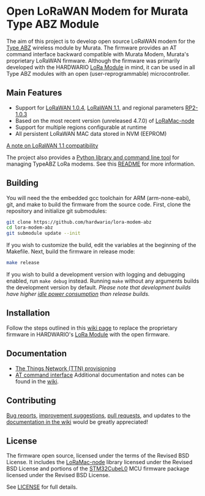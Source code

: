 # Open LoRaWAN Modem for Murata Type ABZ Module

The aim of this project is to develop open source LoRaWAN modem for the [Type ABZ](https://github.com/hardwario/lora-modem-abz/wiki/Type-ABZ-Modules) wireless module by Murata. The firmware provides an AT command interface backward compatible with Murata Modem, Murata's proprietary LoRaWAN firmware. Although the firmware was primarily developed with the HARDWARIO [LoRa Module](https://shop.hardwario.com/lora-module/) in mind, it can be used in all Type ABZ modules with an open (user-reprogrammable) microcontroller.

## Main Features

* Support for [LoRaWAN 1.0.4](https://resources.lora-alliance.org/technical-specifications/ts001-1-0-4-lorawan-l2-1-0-4-specification), [LoRaWAN 1.1](https://resources.lora-alliance.org/technical-specifications/lorawan-specification-v1-1), and regional parameters [RP2-1.0.3](https://resources.lora-alliance.org/technical-specifications/rp2-1-0-3-lorawan-regional-parameters)
* Based on the most recent version (unreleased 4.7.0) of [LoRaMac-node](https://github.com/Lora-net/LoRaMac-node)
* Support for multiple regions configurable at runtime
* All persistent LoRaWAN MAC data stored in NVM (EEPROM)

[A note on LoRaWAN 1.1 compatibility](https://github.com/hardwario/lora-modem-abz/wiki/LoRaWAN-1.1-Compatibility)

The project also provides a [Python library and command line tool](./python) for managing TypeABZ LoRa modems. See this [README](./python/README.md) for more information.

## Building

You will need the the embedded gcc toolchain for ARM (arm-none-eabi), git, and make to build the firmware from the source code. First, clone the repository and initialize git submodules:
```sh
git clone https://github.com/hardwario/lora-modem-abz
cd lora-modem-abz
git submodule update --init
```
If you wish to customize the build, edit the variables at the beginning of the Makefile. Next, build the firmware in release mode:
```sh
make release
```
If you wish to build a development version with logging and debugging enabled, run `make debug` instead. Running `make` without any arguments builds the development version by default. *Please note that development builds have higher [idle power consumption](https://github.com/hardwario/lora-modem-abz/wiki/Power-Consumption) than release builds.*

## Installation
Follow the steps outlined in this [wiki page](https://github.com/hardwario/lora-modem-abz/wiki/LoRa-Module-Firmware-Replacement) to replace the proprietary firmware in HARDWARIO's [LoRa Module](https://shop.hardwario.com/lora-module/) with the open firmware.

## Documentation
* [The Things Network (TTN) provisioning](https://github.com/hardwario/lora-modem-abz/wiki/TTN-Provisioning)
* [AT command interface](https://github.com/hardwario/lora-modem-abz/wiki/AT-Command-Interface)
Additional documentation and notes can be found in the [wiki](https://github.com/hardwario/lora-modem-abz/wiki).

## Contributing

[Bug reports](https://github.com/hardwario/lora-modem-abz/issues), [improvement suggestions](https://github.com/hardwario/lora-modem-abz/issues), [pull requests](https://github.com/hardwario/lora-modem-abz/pulls), and updates to the [documentation in the wiki](https://github.com/hardwario/lora-modem-abz/wiki) would be greatly appreciated!

## License

The firmware open source, licensed under the terms of the Revised BSD License. It includes the [LoRaMac-node](https://github.com/Lora-net/LoRaMac-node) library licensed under the Revised BSD License and portions of the [STM32CubeL0](https://github.com/STMicroelectronics/STM32CubeL0) MCU firmware package licensed under the Revised BSD License.

See [LICENSE](LICENSE) for full details.
